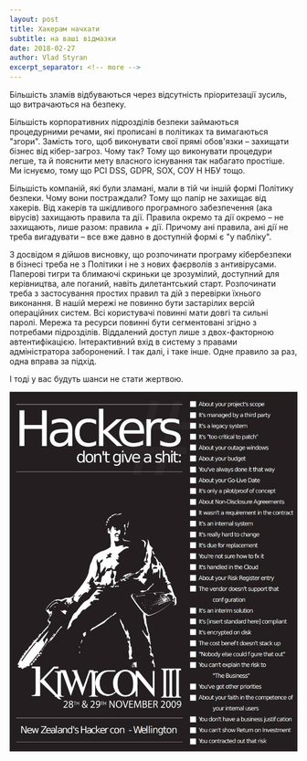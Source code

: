 ```yaml
---
layout: post
title: Хакерам начхати
subtitle: на ваші відмазки
date: 2018-02-27
author: Vlad Styran
excerpt_separator: <!-- more -->
---
```


Більшість зламів відбуваються через відсутність пріоритезації зусиль, що витрачаються на безпеку.

Більшість корпоративних підрозділів безпеки займаються процедурними речами, які прописані в політиках та вимагаються "згори". Замість того, щоб виконувати свої прямі обов'язки – захищати бізнес від кібер-загроз. Чому так? Тому що виконувати процедури легше, та й пояснити мету власного існування так набагато простіше. Ми існуємо, тому що PCI DSS, GDPR, SOX, СОУ Н НБУ тощо.
<!-- more -->

Більшість компаній, які були зламані, мали в тій чи іншій формі Політику безпеки. Чому вони постраждали? Тому що папір не захищає від хакерів. Від хакерів та шкідливого програмного забезпечення (ака вірусів) захищають правила та дії. Правила окремо та дії окремо – не захищають, лише разом: правила + дії. Причому ані правила, ані дії не треба вигадувати – все вже давно в доступній формі є "у пабліку".

З досвідом я дійшов висновку, що розпочинати програму кібербезпеки в бізнесі треба не з Політики і не з нових фаєрволів з антивірусами. Паперові тигри та блимаючі скриньки це зрозумілий, доступний для керівництва, але поганий, навіть дилетантський старт. Розпочинати треба з застосування простих правил та дій з перевірки їхнього виконання. В нашій мережі не повинно бути застарілих версій операційних систем. Всі користувачі повинні мати довгі та сильні паролі. Мережа та ресурси повинні бути сегментовані згідно з потребами підрозділів. Віддалений доступ лише з двох-факторною автентифікацією. Інтерактивний вхід в систему з правами адміністратора заборонений. І так далі, і таке інше. Одне правило за раз, одна вправа за підхід.

І тоді у вас будуть шанси не стати жертвою.

![Hacker don't give a shit](/img/hackersdontgiveashit.jpg)